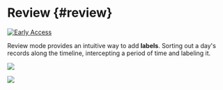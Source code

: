 # Review {#review}

[![Early Access](https://img.shields.io/badge/early%20access-%237246de)](/guide/early-access)

Review mode provides an intuitive way to add **labels**. Sorting out a day's records along the timeline, intercepting a period of time and labeling it.

![](https://cdn.jsdelivr.net/gh/shion-app/docs/src/public/assets/en/review/menu.png)

![](https://cdn.jsdelivr.net/gh/shion-app/docs/src/public/assets/en/review/review.png)
